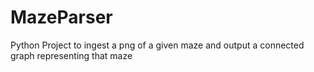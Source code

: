 # MazeParser
Python Project to ingest a png of a given maze and output a connected graph representing that maze
